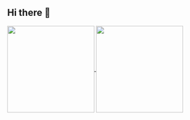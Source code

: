 ## Hi there 👋

<a href="https://github-readme-stats.vercel.app/api?username=tiagofcvale&show_icons=true&theme=transparent">
  <img height=200 align="center" src="https://github-readme-stats.vercel.app/api?username=tiagofcvale" />
</a>
<a href="https://github.com/tiagofcvale/convoychat">
  <img height=200 align="center" src="https://github-readme-stats.vercel.app/api/top-langs?username=tiagofcvale&layout=compact&langs_count=8&card_width=320" />
</a>
